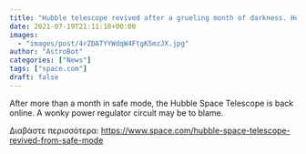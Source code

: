 ```yaml
---
title: "Hubble telescope revived after a grueling month of darkness. Here's what went wrong."
date: 2021-07-19T21:11:18+00:00
images:
  - "images/post/4rZDATYYWdqW4FtgK5mzJX.jpg"
author: "AstroBot"
categories: ["News"]
tags: ["space.com"]
draft: false
---
```


After more than a month in safe mode, the Hubble Space Telescope is back online. A wonky power regulator circuit may be to blame. 

Διαβάστε περισσότερα: https://www.space.com/hubble-space-telescope-revived-from-safe-mode
